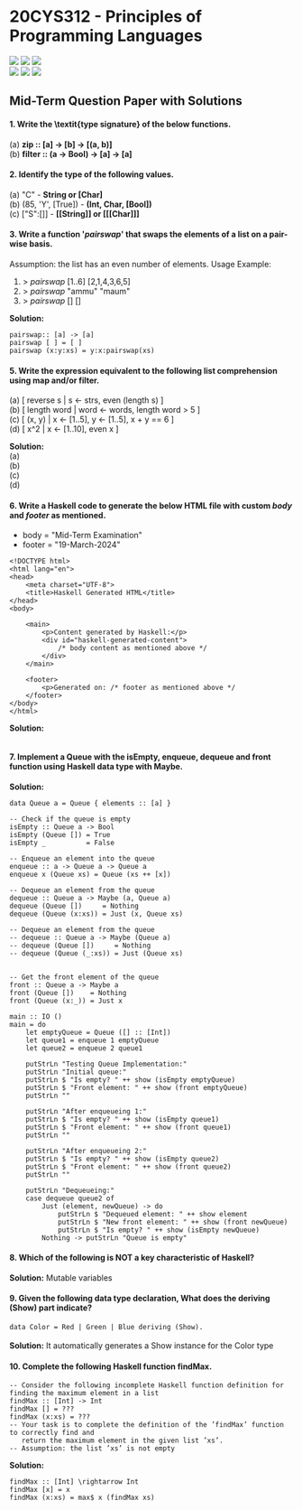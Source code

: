 # 20CYS312 - Principles of Programming Languages
![](https://img.shields.io/badge/Batch-21CYS-lightgreen) ![](https://img.shields.io/badge/UG-blue) ![](https://img.shields.io/badge/Subject-PPL-blue) <br/>
![](https://img.shields.io/badge/Lecture-2-orange) ![](https://img.shields.io/badge/Practical-3-orange) ![](https://img.shields.io/badge/Credits-3-orange)

## Mid-Term Question Paper with Solutions

#### 1. Write the \textit{type signature} of the below functions.
(a) **zip :: [a] → [b] → [(a, b)]** <br/>
(b) **filter :: (a → Bool) → [a] → [a]**

#### 2. Identify the type of the following values.
 (a) "C" -  **String or [Char]** <br/>
 (b) (85, 'Y', [True]) - **(Int, Char, [Bool])** <br/>
 (c) ["S":[]] - **[[String]] or [[[Char]]]**
   
#### 3. Write a function '_pairswap_' that swaps the elements of a list on a pair-wise basis.
Assumption: the list has an even number of elements. 
Usage Example:
 1.  \> _pairswap_ [1..6]
       [2,1,4,3,6,5]
 2.  \> _pairswap_ "ammu"
       "maum"
 3.  \> _pairswap_ []
       []

**Solution:**
```
pairswap:: [a] -> [a]
pairswap [ ] = [ ]
pairswap (x:y:xs) = y:x:pairswap(xs)
```

#### 5. Write the expression equivalent to the following list comprehension using map and/or filter.
(a) [ reverse s | s ← strs, even (length s) ] <br/>
(b) [ length word | word ← words, length word > 5 ] <br/>
(c) [ (x, y) | x ← [1..5], y ← [1..5], x + y == 6 ] <br/>
(d) [ x^2 | x ← [1..10], even x ] <br/>

**Solution:** <br/>
(a) <br/>
(b) <br/>
(c) <br/>
(d) <br/>

#### 6. Write a Haskell code to generate the below HTML file with custom _body_ and _footer_ as mentioned. 
 - body = "Mid-Term Examination"
 - footer = "19-March-2024"
```
<!DOCTYPE html>
<html lang="en">
<head>
    <meta charset="UTF-8">
    <title>Haskell Generated HTML</title>
</head>
<body>

    <main>
        <p>Content generated by Haskell:</p>
        <div id="haskell-generated-content">
            /* body content as mentioned above */
        </div>
    </main>

    <footer>
        <p>Generated on: /* footer as mentioned above */
    </footer>
</body>
</html>
```

**Solution:**
```

```

#### 7. Implement a Queue with the isEmpty, enqueue, dequeue and front function using Haskell data type with Maybe.

**Solution:**
```
data Queue a = Queue { elements :: [a] }

-- Check if the queue is empty
isEmpty :: Queue a -> Bool
isEmpty (Queue []) = True
isEmpty _          = False

-- Enqueue an element into the queue
enqueue :: a -> Queue a -> Queue a
enqueue x (Queue xs) = Queue (xs ++ [x])

-- Dequeue an element from the queue
dequeue :: Queue a -> Maybe (a, Queue a)
dequeue (Queue [])     = Nothing
dequeue (Queue (x:xs)) = Just (x, Queue xs)

-- Dequeue an element from the queue
-- dequeue :: Queue a -> Maybe (Queue a)
-- dequeue (Queue [])     = Nothing
-- dequeue (Queue (_:xs)) = Just (Queue xs)


-- Get the front element of the queue
front :: Queue a -> Maybe a
front (Queue [])    = Nothing
front (Queue (x:_)) = Just x

main :: IO ()
main = do
    let emptyQueue = Queue ([] :: [Int])
    let queue1 = enqueue 1 emptyQueue
    let queue2 = enqueue 2 queue1

    putStrLn "Testing Queue Implementation:"
    putStrLn "Initial queue:"
    putStrLn $ "Is empty? " ++ show (isEmpty emptyQueue)
    putStrLn $ "Front element: " ++ show (front emptyQueue)
    putStrLn ""

    putStrLn "After enqueueing 1:"
    putStrLn $ "Is empty? " ++ show (isEmpty queue1)
    putStrLn $ "Front element: " ++ show (front queue1)
    putStrLn ""

    putStrLn "After enqueueing 2:"
    putStrLn $ "Is empty? " ++ show (isEmpty queue2)
    putStrLn $ "Front element: " ++ show (front queue2)
    putStrLn ""

    putStrLn "Dequeueing:"
    case dequeue queue2 of
        Just (element, newQueue) -> do
            putStrLn $ "Dequeued element: " ++ show element
            putStrLn $ "New front element: " ++ show (front newQueue)
            putStrLn $ "Is empty? " ++ show (isEmpty newQueue)
        Nothing -> putStrLn "Queue is empty"
```

#### 8. Which of the following is NOT a key characteristic of Haskell?
**Solution:** Mutable variables

#### 9. Given the following data type declaration, What does the deriving (Show) part indicate?
``` data Color = Red | Green | Blue deriving (Show). ```<br/> <br/>
**Solution:** It automatically generates a Show instance for the Color type

#### 10. Complete the following Haskell function findMax. 
```
-- Consider the following incomplete Haskell function definition for
finding the maximum element in a list
findMax :: [Int] -> Int
findMax [] = ???
findMax (x:xs) = ???
-- Your task is to complete the definition of the ’findMax’ function to correctly find and
   return the maximum element in the given list ’xs’.
-- Assumption: the list ’xs’ is not empty
```
**Solution:**
```
findMax :: [Int] \rightarrow Int
findMax [x] = x
findMax (x:xs) = max$ x (findMax xs)
```
